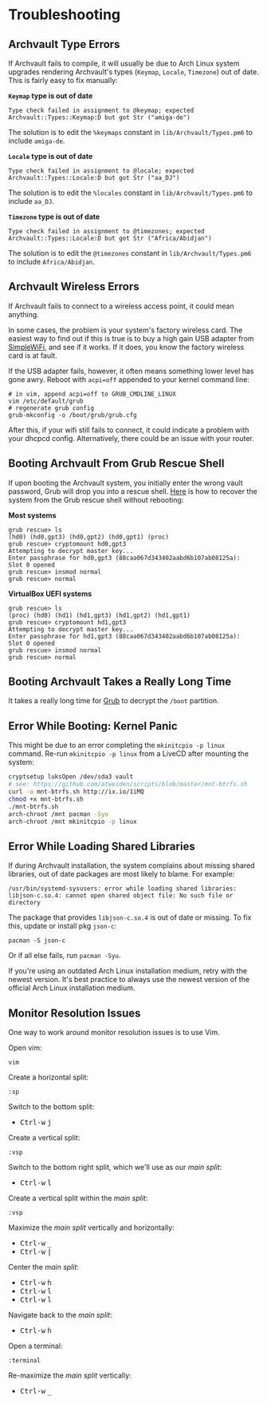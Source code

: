 # Troubleshooting

## Archvault Type Errors

If Archvault fails to compile, it will usually be due to Arch Linux system
upgrades rendering Archvault's types (`Keymap`, `Locale`, `Timezone`)
out of date. This is fairly easy to fix manually:

**`Keymap` type is out of date**

```
Type check failed in assignment to @keymap; expected Archvault::Types::Keymap:D but got Str ("amiga-de")
```

The solution is to edit the `%keymaps` constant in
`lib/Archvault/Types.pm6` to include `amiga-de`.

**`Locale` type is out of date**

```
Type check failed in assignment to @locale; expected Archvault::Types::Locale:D but got Str ("aa_DJ")
```

The solution is to edit the `%locales` constant in
`lib/Archvault/Types.pm6` to include `aa_DJ`.

**`Timezone` type is out of date**

```
Type check failed in assignment to @timezones; expected Archvault::Types::Locale:D but got Str ("Africa/Abidjan")
```

The solution is to edit the `@timezones` constant in
`lib/Archvault/Types.pm6` to include `Africa/Abidjan`.

## Archvault Wireless Errors

If Archvault fails to connect to a wireless access point, it could
mean anything.

In some cases, the problem is your system's factory wireless card. The
easiest way to find out if this is true is to buy a high gain USB adapter
from [SimpleWiFi][SimpleWiFi], and see if it works. If it does, you know
the factory wireless card is at fault.

If the USB adapter fails, however, it often means something lower
level has gone awry. Reboot with `acpi=off` appended to your kernel
command line:

```
# in vim, append acpi=off to GRUB_CMDLINE_LINUX
vim /etc/default/grub
# regenerate grub config
grub-mkconfig -o /boot/grub/grub.cfg
```

After this, if your wifi still fails to connect, it could indicate a
problem with your dhcpcd config. Alternatively, there could be an issue
with your router.

## Booting Archvault From Grub Rescue Shell

If upon booting the Archvault system, you initially enter the wrong
vault password, Grub will drop you into a rescue shell. [Here][here]
is how to recover the system from the Grub rescue shell without rebooting:

**Most systems**

```
grub rescue> ls
(hd0) (hd0,gpt3) (hd0,gpt2) (hd0,gpt1) (proc)
grub rescue> cryptomount hd0,gpt3
Attempting to decrypt master key...
Enter passphrase for hd0,gpt3 (88caa067d343402aabd6b107ab08125a):
Slot 0 opened
grub rescue> insmod normal
grub rescue> normal
```

**VirtualBox UEFI systems**

```
grub rescue> ls
(proc) (hd0) (hd1) (hd1,gpt3) (hd1,gpt2) (hd1,gpt1)
grub rescue> cryptomount hd1,gpt3
Attempting to decrypt master key...
Enter passphrase for hd1,gpt3 (88caa067d343402aabd6b107ab08125a):
Slot 0 opened
grub rescue> insmod normal
grub rescue> normal
```

## Booting Archvault Takes a Really Long Time

It takes a really long time for [Grub][Grub] to decrypt the `/boot`
partition.

## Error While Booting: Kernel Panic

This might be due to an error completing the `mkinitcpio -p linux`
command. Re-run `mkinitcpio -p linux` from a LiveCD after mounting
the system:

```sh
cryptsetup luksOpen /dev/sda3 vault
# see: https://github.com/atweiden/scripts/blob/master/mnt-btrfs.sh
curl -o mnt-btrfs.sh http://ix.io/1iMQ
chmod +x mnt-btrfs.sh
./mnt-btrfs.sh
arch-chroot /mnt pacman -Syu
arch-chroot /mnt mkinitcpio -p linux
```

## Error While Loading Shared Libraries

If during Archvault installation, the system complains about missing
shared libraries, out of date packages are most likely to blame. For
example:

```
/usr/bin/systemd-sysusers: error while loading shared libraries: libjson-c.so.4: cannot open shared object file: No such file or directory
```

The package that provides `libjson-c.so.4` is out of date or missing. To
fix this, update or install pkg `json-c`:

```
pacman -S json-c
```

Or if all else fails, run `pacman -Syu`.

If you're using an outdated Arch Linux installation medium, retry with
the newest version. It's best practice to always use the newest version
of the official Arch Linux installation medium.

## Monitor Resolution Issues

One way to work around monitor resolution issues is to use Vim.

Open vim:

```
vim
```

Create a horizontal split:

```vim
:sp
```

Switch to the bottom split:

- <kbd>Ctrl-w</kbd> <kbd>j</kbd>

Create a vertical split:

```vim
:vsp
```

Switch to the bottom right split, which we'll use as our *main split*:

- <kbd>Ctrl-w</kbd> <kbd>l</kbd>

Create a vertical split within the *main split*:

```vim
:vsp
```

Maximize the *main split* vertically and horizontally:

- <kbd>Ctrl-w</kbd> <kbd>_</kbd>
- <kbd>Ctrl-w</kbd> <kbd>|</kbd>

Center the *main split*:

- <kbd>Ctrl-w</kbd> <kbd>h</kbd>
- <kbd>Ctrl-w</kbd> <kbd>l</kbd>
- <kbd>Ctrl-w</kbd> <kbd>l</kbd>

Navigate back to the *main split*:

- <kbd>Ctrl-w</kbd> <kbd>h</kbd>

Open a terminal:

```vim
:terminal
```

Re-maximize the *main split* vertically:

- <kbd>Ctrl-w</kbd> <kbd>_</kbd>


[Grub]: https://www.reddit.com/r/archlinux/comments/6ahvnk/grub_decryption_really_slow/dhew32m/
[here]: https://unix.stackexchange.com/questions/318745/grub2-encryption-reprompt/321825#321825
[SimpleWiFi]: https://www.simplewifi.com/collections/usb-adapters/products/usb-adapter
